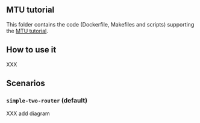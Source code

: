 ## MTU tutorial

This folder contains the code (Dockerfile, Makefiles and scripts) supporting
the [MTU tutorial](https://bitpuff.io/tutorials/networking/mtu/).

## How to use it

XXX

## Scenarios

### `simple-two-router` (default)

XXX add diagram
